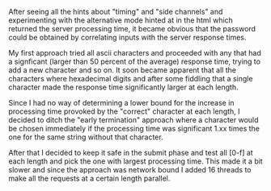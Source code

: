 After seeing all the hints about "timing" and "side channels" and experimenting with the alternative mode hinted at in the html which returned the server processing time, it became obvious that the password could be obtained by correlating inputs with the server response times.

My first approach tried all ascii characters and proceeded with any that had a signficant (larger than 50 percent of the average) response time, trying to add a new character and so on. It soon became apparent that all the characters where hexadecimal digits and after some fiddling that a single character made the response time significantly larger at each length.

Since I had no way of determining a lower bound for the increase in processing time provoked by the "correct" character at each length, I decided to ditch the "early termination" approach where a character would be chosen immediately if the processing time was significant 1.xx times the one for the same string without that character. 

After that I decided to keep it safe in the submit phase and test all [0-f] at each length and pick the one with largest processing time. This made it a bit slower and since the approach was network bound I added 16 threads to make all the requests at a certain length parallel. 
